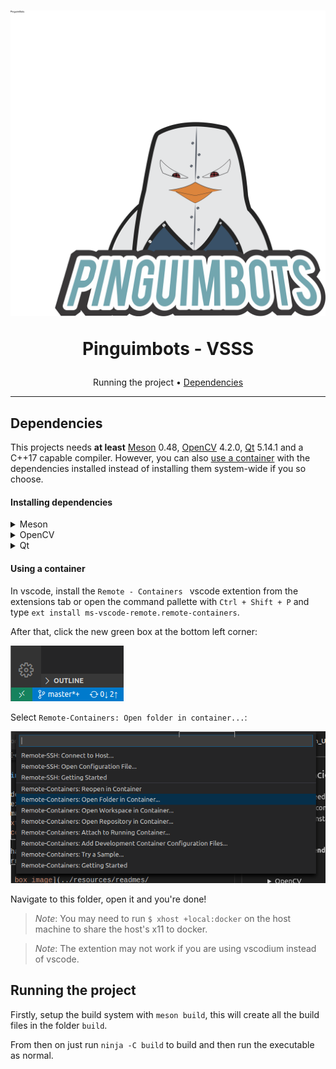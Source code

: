 <h1 align="center">

![logo pinguimbots](../resources/readmes/pinguimbots-readme.png)

Pinguimbots - VSSS
</h1>

<p align="center">
<a hred="#Running-the-project">Running the project</a>
    •
<a href="#Dependencies">Dependencies</a>
</p>

---

## Dependencies

This projects needs __at least__ [Meson](https://mesonbuild.com/) 0.48,
[OpenCV](https://opencv.org/) 4.2.0, [Qt](https://qt.io) 5.14.1 and a C++17
capable compiler. However, you can also [use a container](#using-a-container)
with the dependencies installed instead of installing them system-wide
if you so choose.

#### Installing dependencies

<details>
<summary>Meson</summary>

Make sure you have python3 and pip installed then:

    $ python3 -m pip install meson
</details>

<details>
<summary>OpenCV</summary>
Install the dependencies:

    $ sudo apt-get install build-essential cmake git libgtk2.0-dev
    pkg-config libavcodec-dev libavformat-dev libswscale-dev python-dev
    python-numpy libjpeg-dev libpng-dev libtiff-dev libdc1394-22-dev

Download the latest version of the OpenCV4 source from their
[releases page](https://opencv.org/releases/), extract and then install using:

    $ mkdir build && cd build && cmake .. && make -j4 && sudo make install
</details>

<details>
<summary>Qt</summary>

Download the installer at the [download page](https://www.qt.io/download-qt-installer)
and follow the instructions. As of 2020 you'll unfortunately also need a
[Qt account](https://login.qt.io/register).

You can also [build it yourself](https://doc.qt.io/qt-5/build-sources.html).
</details>

#### Using a container

In vscode, install the `Remote - Containers ` vscode extention from the 
extensions tab or open the command pallette with `Ctrl + Shift + P` and type 
`ext install ms-vscode-remote.remote-containers`.

After that, click the new green box at the bottom left corner:
 
![green box image](../resources/readmes/using_a_container01.png)

Select `Remote-Containers: Open folder in container...`:

![open folder option](../resources/readmes/using_a_container02.png)

Navigate to this folder, open it and you're done!

> *Note*: You may need to run `$ xhost +local:docker` on the host machine 
> to share the host's x11 to docker.

> *Note*: The extention may not work if you are using vscodium instead of vscode.

## Running the project

Firstly, setup the build system with `meson build`, this will create all the
build files in the folder `build`.

From then on just run `ninja -C build` to build and then run the executable as normal.